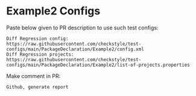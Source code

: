# Example2 Configs
Paste below given to PR description to use such test configs:
```
Diff Regression config: https://raw.githubusercontent.com/checkstyle/test-configs/main/PackageDeclaration/Example2/config.xml
Diff Regression projects: https://raw.githubusercontent.com/checkstyle/test-configs/main/PackageDeclaration/Example2/list-of-projects.properties
```
Make comment in PR:
```
Github, generate report
```
